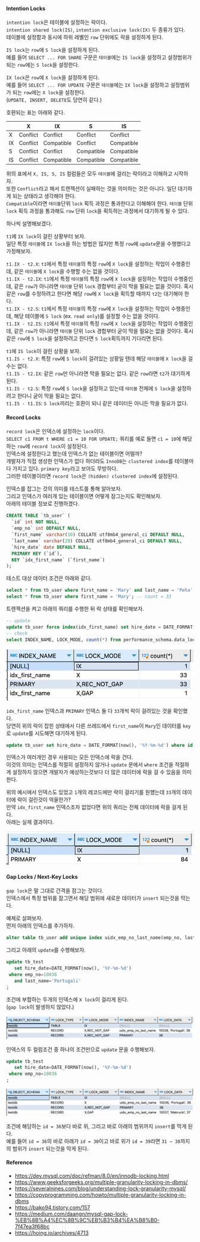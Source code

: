 #### Intention Locks
`intention lock`은 테이블에 설정하는 락이다.  
`intention shared lock(IS)`, `intention exclusive lock(IX)` 두 종류가 있다.    
테이블에 설정함과 동시에 하위 레벨인 `row` 단위에도 락을 설정하게 된다.    

`IS lock`는 `row`에 `S lock`을 설정하게 된다.  
예를 들어 `SELECT ... FOR SHARE` 구문은 `테이블`에는 `IS lock`을 설정하고 설정범위가 되는 `row`에는 `S lock`을 설정한다.

`IX lock`은 `row`에 `X lock`을 설정하게 된다.  
예를 들어 `SELECT ... FOR UPDATE` 구문은 `테이블`에는 `IX lock`을 설정하고 설정범위가 되는 `row`에는 `X lock`을 설정한다.   
(`UPDATE, INSERT, DELETE`도 당연히 같다.)

호환되는 표는 아래와 같다.

 |    | X    | IX    | S     | IS|
|-----|-------|-------|---|---|
| X   |Conflict| Conflict | Conflict  |Conflict  |
| IX  |Conflict| Compatible | Conflict  |Compatible  |
| S   |Conflict| Conflict | Compatible | Compatible |
| IS  |Conflict| Compatible | Compatible | Compatible |

위의 표에서 `X, IS, S, IS` 컬럼들은 모두 `테이블`에 걸리는 락이라고 이해하고 시작하자.  
또한 `Conflict`라고 해서 트렌젝션이 실패하는 것을 의미하는 것은 아니다. 일단 대기하게 되는 상태라고 생각해야 한다.  
`Compatible`이라면 `테이블`단위 `lock` 획득 과정은 통과한다고 이해해야 한다. `테이블` 단위 `lock` 획득 과정을 통과해도 `row` 단위 `lock`을 획득하는 과정에서 대기하게 될 수 있다.

하나씩 설명해보겠다.  

`t1`에 `IX lock`이 걸린 상황부터 보자.  
일단 특정 `테이블`에 `IX lock`을 하는 방법은 많지만 특정 `row`에 `update`문을 수행했다고 가정해보자.

`t1.IX - t2.X`: `t1`에서 특정 `테이블`의 특정 `row`에 `X lock`을 설정하는 작업이 수행중인데, 같은 `테이블`에 `X lock`을 수행할 수는 없을 것이다.  
`t1.IX - t2.IX`: `t1`에서 특정 `테이블`의 특정 `row`에 `X lock`을 설정하는 작업이 수행중인데, 같은 `row`가 아니라면 `테이블` 단위 `lock` 경합부터 굳이 막을 필요는 없을 것이다. 
혹시 같은 `row`를 수정하려고 한다면 해당 `row`에 `X lock`을 획득할 때까지 `t2`는 대기해야 한다.  
`t1.IX - t2.S`: `t1`에서 특정 `테이블`의 특정 `row`에 `X lock`을 설정하는 작업이 수행중인데, 해당 테이블에 `S lock` (ex. `read only`)를 설정할 수는 없을 것이다.  
`t1.IX - t2.IS`: `t1`에서 특정 `테이블`의 특정 `row`에 `X lock`을 설정하는 작업이 수행중인데, 같은 `row`가 아니라면 `테이블` 단위 `lock` 경합부터 굳이 막을 필요는 없을 것이다. 
혹시 같은 `row`에 `S lock`을 설정하려고 한다면 `S lock`획득까지 기다리면 된다.  


`t1`에 `IS lock`이 걸린 상황을 보자.  
`t1.IS - t2.X`: 특정 `row`에 `S lock`이 걸려있는 상황일 텐데 해당 `테이블`에 `X lock`을 걸수는 없다.    
`t1.IS - t2.IX`: 같은 `row`만 아니라면 막을 필요는 없다. 같은 `row`라면 `t2`가 대기하게 된다.  
`t1.IS - t2.S`: 특정 `row`에 `S lock`을 설정하고 있는데 `테이블` 전체에 `S lock`을 설정하려고 한다니 굳이 막을 필요는 없다.  
`t1.IS - t1.IS`: `S lock`끼리는 호환이 되니 같은 데이터든 아니든 막을 필요가 없다.  



#### Record Locks
`record lock`은 인덱스에 설정하는 `lock`이다.   
`SELECT c1 FROM t WHERE c1 = 10 FOR UPDATE;` 쿼리를 예로 들면 `c1 = 10`에 해당하는 `row`에 `record lock`이 설정된다.  
인덱스에 설정한다고 했는데 인덱스가 없는 테이블이면 어떨까?  
개발자가 직접 생성한 인덱스가 없다 하더라도 `InnoDB`는 `clustered index`를 테이블마다 가지고 있다. `primary key`라고 보아도 무방하다.   
그러한 테이블이라면 `record lock`은 `(hidden) clustered index`에 설정된다.

인덱스를 잡그는 것의 의미를 테스트를 통해 알아보자.  
그리고 인덱스가 여러개 있는 테이블이면 어떻게 잠그는지도 확인해보자.  
아래의 테이블 정보로 진행하겠다.  

~~~sql
CREATE TABLE `tb_user` (
  `id` int NOT NULL,
  `emp_no` int DEFAULT NULL,
  `first_name` varchar(10) COLLATE utf8mb4_general_ci DEFAULT NULL,
  `last_name` varchar(20) COLLATE utf8mb4_general_ci DEFAULT NULL,
  `hire_date` date DEFAULT NULL,
  PRIMARY KEY (`id`),
  KEY `idx_first_name` (`first_name`)
);
~~~

테스트 대상 데이터 조건은 아래와 같다.

~~~sql
select * from tb_user where first_name = 'Mary' and last_name = 'Peha'; -- count = 1
select * from tb_user where first_name = 'Mary'; -- count = 33
~~~

트렌젝션을 켜고 아래의 쿼리를 수행한 뒤 락 상태를 확인해보자.

~~~sql
-- update
update tb_user force index(idx_first_name) set hire_date = DATE_FORMAT(now(), '%Y-%m-%d') where first_name = 'Mary' and last_name = 'Peha';
-- check
select INDEX_NAME, LOCK_MODE, count(*) from performance_schema.data_locks group by INDEX_NAME, LOCK_MODE;
~~~

![lock1](../img/lock1.png)

`idx_first_name` 인덱스과 `PRIMARY` 인덱스 둘 다 `33`개씩 락이 걸려있는 것을 확인했다.  
당연히 위의 락이 잡힌 상태에서 다른 쓰레드에서 `first_name`이 `Mary`인 데이터를 `key`로 `update`를 시도해면 대기하게 된다. 

~~~sql
update tb_user set hire_date = DATE_FORMAT(now(), '%Y-%m-%d') where id = 7; -- 대기
~~~

인덱스가 여러개인 경우 사용되는 모든 인덱스에 락을 건다.  
이것의 의미는 인덱스를 적절히 설정하지 않거나 `update` 문에서 `where` 조건을 적절하게 설정하지 않으면 개발자가 예상하는것보다 더 많은 데이터에 락을 걸 수 있음을 의미한다.  

위의 예시에서 인덱스도 있었고 `1`개의 레코드에만 락이 걸리기를 원헀는데 `33`개의 데이터에 락이 걸린것이 억울한가?  
만약 `idx_first_name` 인덱스조차 없었다면 위의 쿼리는 전체 데이터에 락을 걸게 된다.  
아래는 실제 결과이다.

![lock2](../img/lock2.png)



#### Gap Locks / Next-Key Locks
`gap lock`은 말 그대로 간격을 잠그는 것이다.  
인덱스에서 특정 범위를 잠그면서 해당 범위에 새로운 데이터가 `insert` 되는것을 막는다.  

예제로 살펴보자.  
먼저 아래의 인덱스를 추가하자.

~~~sql
alter table tb_user add unique index uidx_emp_no_last_name(emp_no, last_name);
~~~

그리고 아래의 `update`를 수행해보자.

~~~sql
update tb_test
   set hire_date=DATE_FORMAT(now(), '%Y-%m-%d')
 where emp_no=10036 
   and last_name='Portugali'
;
~~~

조건에 부합하는 두개의 인덱스에 `X lock`이 걸리게 된다.  
(`gap lock`이 발생하지 않았다.)

![lock3](../img/lock3.png)

인덱스의 두 컬럼조건 중 하나의 조건만으로 `update` 문을 수행해보자.

~~~sql
update tb_test
   set hire_date=DATE_FORMAT(now(), '%Y-%m-%d')
 where emp_no=10036 
;
~~~

![lock4](../img/lock4.png)


조건에 해당하는 `id = 36`보다 바로 위, 그리고 바로 아래의 범위까지 `insert`를 막게 된다.  
예를 들어 `id = 36`의 바로 아래가 `id = 30`이고 바로 위가 `id = 39`라면 `31 ~ 38`까지의 범위가 `insert` 되는것을 막게 된다.


#### Reference
- https://dev.mysql.com/doc/refman/8.0/en/innodb-locking.html
- https://www.geeksforgeeks.org/multiple-granularity-locking-in-dbms/
- https://severalnines.com/blog/understanding-lock-granularity-mysql/
- https://copyprogramming.com/howto/multiple-granularity-locking-in-dbms
- https://bako94.tistory.com/157
- https://medium.com/daangn/mysql-gap-lock-%EB%8B%A4%EC%8B%9C%EB%B3%B4%EA%B8%B0-7f47ea3f68bc
- https://hoing.io/archives/4713